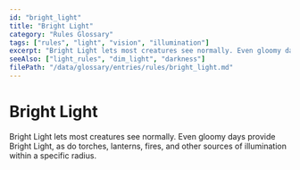 ```yaml
---
id: "bright_light"
title: "Bright Light"
category: "Rules Glossary"
tags: ["rules", "light", "vision", "illumination"]
excerpt: "Bright Light lets most creatures see normally. Even gloomy days provide Bright Light, as do torches, lanterns, fires, and other sources of illumination within a specific radius."
seeAlso: ["light_rules", "dim_light", "darkness"]
filePath: "/data/glossary/entries/rules/bright_light.md"
---
```

# Bright Light

Bright Light lets most creatures see normally. Even gloomy days provide Bright Light, as do torches, lanterns, fires, and other sources of illumination within a specific radius.